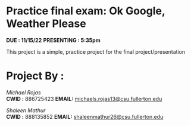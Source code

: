 # Practice final exam: Ok Google, Weather Please
**DUE : 11/15/22**
**PRESENTING : 5:35pm**

This project is a simple, practice project for the final project/presentation

# Project By :
*Michael Rojas*     
**CWID :** 886725423
**EMAIL:** michaels.rojas13@csu.fullerton.edu 

*Shaleen Mathur*    
**CWID :** 888135852
**EMAIL:** shaleenmathur26@csu.fullerton.edu

